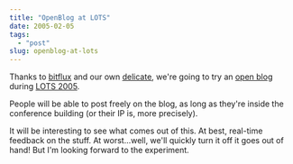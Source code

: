 ```yaml
---
title: "OpenBlog at LOTS"
date: 2005-02-05
tags: 
  - "post"
slug: openblog-at-lots
---
```


Thanks to [bitflux](http://blog.bitflux.ch/archive/lots-bitflux-ch-openblog-during-lots.html) and our own [delicate](http://delicate.ch/), we're going to try an [open blog](http://lots.bitflux.ch/) during [LOTS 2005](http://www.lots.ch/).

People will be able to post freely on the blog, as long as they're inside the conference building (or their IP is, more precisely).

It will be interesting to see what comes out of this. At best, real-time feedback on the stuff. At worst...well, we'll quickly turn it off it goes out of hand! But I'm looking forward to the experiment.

